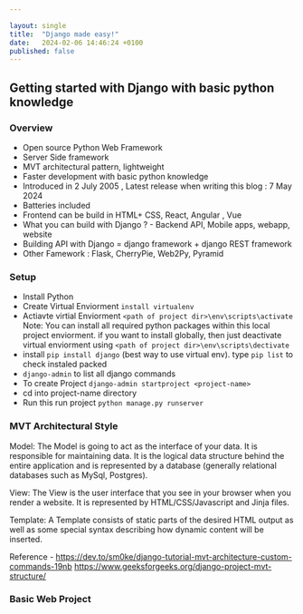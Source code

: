 ```yaml
---

layout: single
title:  "Django made easy!"
date:   2024-02-06 14:46:24 +0100
published: false
---
```


## Getting started with Django with basic python knowledge 

### Overview
* Open source Python Web Framework
* Server Side framework
* MVT architectural pattern, lightweight
* Faster development with basic python knowledge
* Introduced in 2 July 2005 , Latest release when writing this blog : 7 May 2024
* Batteries included
* Frontend can be build in HTML+ CSS, React, Angular , Vue
* What you can build with Django ? - Backend API, Mobile apps, webapp, website
* Building API with Django = django framework  + django REST framework
* Other Famework : Flask, CherryPie, Web2Py, Pyramid

### Setup
* Install Python
* Create Virtual Enviorment `install virtualenv`
* Actiavte virtial Enviorment `<path of project dir>\env\scripts\activate`
 Note: You can install all required python packages within this local project enviorment. if you want to install globally, then just deactivate virtual enviorment using
 `<path of project dir>\env\scripts\dectivate`
* install `pip install django` (best way to use virtual env). type `pip list` to check instaled packed
* `django-admin` to list all django commands
* To create Project `django-admin startproject <project-name>`
* cd into project-name directory
* Run this run project `python manage.py runserver`



### MVT Architectural Style

Model: The Model is going to act as the interface of your data. It is responsible for maintaining data. It is the logical data structure behind the entire application and is represented by a database (generally relational databases such as MySql, Postgres).

View: The View is the user interface that you see in your browser when you render a website. It is represented by HTML/CSS/Javascript and Jinja files.

Template: A Template consists of static parts of the desired HTML output as well as some special syntax describing how dynamic content will be inserted.

Reference - 
https://dev.to/sm0ke/django-tutorial-mvt-architecture-custom-commands-19nb
https://www.geeksforgeeks.org/django-project-mvt-structure/


### Basic Web Project


  
